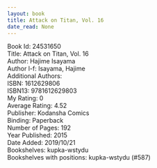 ```yaml
---
layout: book
title: Attack on Titan, Vol. 16
date_read: None
---
```


Book Id: 24531650<br />
Title: Attack on Titan, Vol. 16<br />
Author: Hajime Isayama<br />
Author l-f: Isayama, Hajime<br />
Additional Authors: <br />
ISBN: 1612629806<br />
ISBN13: 9781612629803<br />
My Rating: 0<br />
Average Rating: 4.52<br />
Publisher: Kodansha Comics<br />
Binding: Paperback<br />
Number of Pages: 192<br />
Year Published: 2015<br />
Date Added: 2019/10/21<br />
Bookshelves: kupka-wstydu<br />
Bookshelves with positions: kupka-wstydu (#587)<br />

